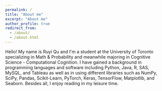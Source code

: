 ```yaml
---
permalink: /
title: "About me"
excerpt: "About me"
author_profile: true
redirect_from: 
  - /about/
  - /about.html
---
```

Hello! My name is Ruyi Qu and I'm a student at the University of Toronto specializing in Math & Probability and meanwhile majoring in Cognitive Science - Computational Cognition.
I have gained a background in programming languages and software including Python, Java, R, SAS, MySQL, and Tableau as well as in using different libraries such as NumPy, SciPy, Pandas, Scikit-Learn, PyTorch, Keras, TensorFlow, Matplotlib, and Seaborn. Besides all, I enjoy reading in my leisure time.
